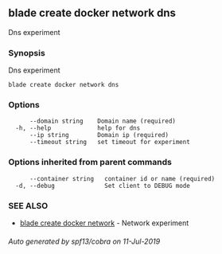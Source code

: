 ## blade create docker network dns

Dns experiment

### Synopsis

Dns experiment

```
blade create docker network dns
```

### Options

```
      --domain string    Domain name (required)
  -h, --help             help for dns
      --ip string        Domain ip (required)
      --timeout string   set timeout for experiment
```

### Options inherited from parent commands

```
      --container string   container id or name (required)
  -d, --debug              Set client to DEBUG mode
```

### SEE ALSO

* [blade create docker network](blade_create_docker_network.md)	 - Network experiment

###### Auto generated by spf13/cobra on 11-Jul-2019
